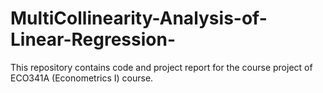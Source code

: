 # MultiCollinearity-Analysis-of-Linear-Regression-
This repository contains code and project report for the course project of ECO341A (Econometrics I) course.
